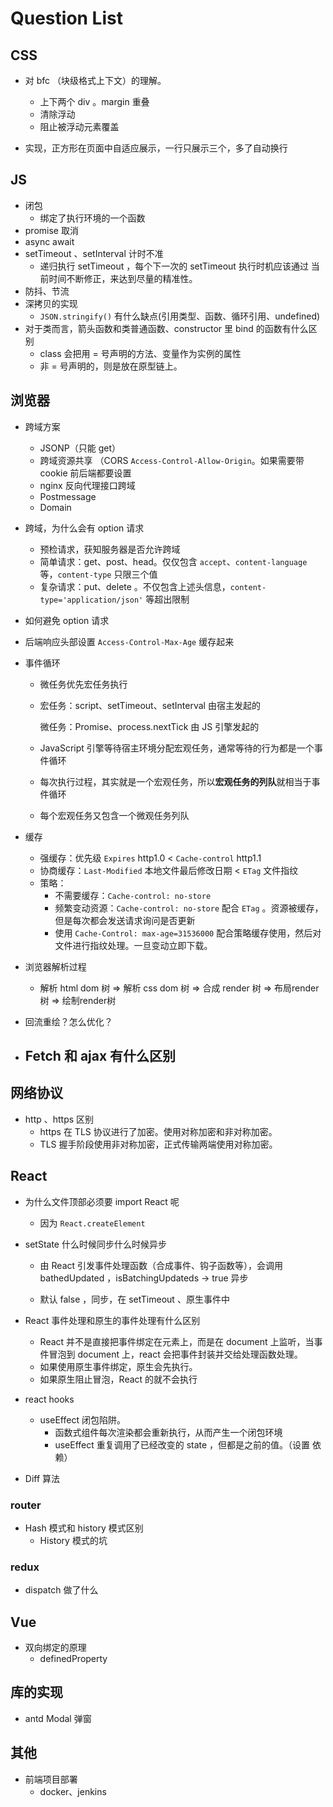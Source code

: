 # Question List



## CSS

- 对 bfc （块级格式上下文）的理解。
    - 上下两个 div 。margin 重叠
    - 清除浮动
    - 阻止被浮动元素覆盖

- 实现，正方形在页面中自适应展示，一行只展示三个，多了自动换行

## JS

- 闭包
    - 绑定了执行环境的一个函数
- promise 取消
- async await
- setTimeout 、setInterval 计时不准
    - 递归执行 setTimeout ，每个下一次的 setTimeout 执行时机应该通过 当前时间不断修正，来达到尽量的精准性。
- 防抖、节流
- 深拷贝的实现
    - `JSON.stringify()` 有什么缺点(引用类型、函数、循环引用、undefined)
- 对于类而言，箭头函数和类普通函数、constructor 里 bind 的函数有什么区别
    - class 会把用 = 号声明的方法、变量作为实例的属性
    - 非 = 号声明的，则是放在原型链上。

## 浏览器

- 跨域方案
    - JSONP（只能 get）
    - 跨域资源共享 （CORS `Access-Control-Allow-Origin`。如果需要带 cookie 前后端都要设置
    - nginx 反向代理接口跨域
    - Postmessage 
    - Domain
- 跨域，为什么会有 option 请求
    - 预检请求，获知服务器是否允许跨域
    - 简单请求：get、post、head。仅仅包含 `accept`、`content-language` 等，`content-type` 只限三个值
    - 复杂请求：put、delete 。不仅包含上述头信息，`content-type='application/json'` 等超出限制
- 如何避免 option 请求
  
- 后端响应头部设置 `Access-Control-Max-Age` 缓存起来
  
- 事件循环

    - 微任务优先宏任务执行

    - 宏任务：script、setTimeout、setInterval 由宿主发起的

        微任务：Promise、process.nextTick 由 JS 引擎发起的

    - JavaScript 引擎等待宿主环境分配宏观任务，通常等待的行为都是一个事件循环

    - 每次执行过程，其实就是一个宏观任务，所以**宏观任务的列队**就相当于事件循环

    - 每个宏观任务又包含一个微观任务列队

    

- 缓存
    - 强缓存：优先级 `Expires` http1.0  <  `Cache-control` http1.1
    - 协商缓存：`Last-Modified` 本地文件最后修改日期 < `ETag` 文件指纹
    - 策略：
        - 不需要缓存：`Cache-control: no-store`
        - 频繁变动资源：`Cache-control: no-store` 配合 `ETag` 。资源被缓存，但是每次都会发送请求询问是否更新
        - 使用 `Cache-Control: max-age=31536000` 配合策略缓存使用，然后对文件进行指纹处理。一旦变动立即下载。

- 浏览器解析过程
  
    - 解析 html dom 树 =>  解析 css dom 树 => 合成 render 树 => 布局render树 => 绘制render树
- 回流重绘？怎么优化？



- Fetch 和 ajax 有什么区别
    - 

## 网络协议

- http 、https 区别
    - https 在 TLS 协议进行了加密。使用对称加密和非对称加密。
    - TLS 握手阶段使用非对称加密，正式传输两端使用对称加密。

## React

- 为什么文件顶部必须要 import React 呢
    - 因为 `React.createElement`

- setState 什么时候同步什么时候异步

    - 由 React 引发事件处理函数（合成事件、钩子函数等），会调用 bathedUpdated ，isBatchingUpdateds -> true 异步

    - 默认 false ，同步，在 setTimeout 、原生事件中

- React 事件处理和原生的事件处理有什么区别

    - React 并不是直接把事件绑定在元素上，而是在 document 上监听，当事件冒泡到 document 上，react 会把事件封装并交给处理函数处理。
    - 如果使用原生事件绑定，原生会先执行。
    - 如果原生阻止冒泡，React 的就不会执行

- react hooks
    - useEffect 闭包陷阱。
        - 函数式组件每次渲染都会重新执行，从而产生一个闭包环境
        - useEffect 重复调用了已经改变的 state ，但都是之前的值。（设置 依赖）
- Diff 算法



### router

- Hash 模式和 history 模式区别
    - History 模式的坑





### redux

- dispatch 做了什么

## Vue

- 双向绑定的原理
    - definedProperty



## 库的实现

- antd Modal 弹窗



## 其他

- 前端项目部署
    - docker、jenkins